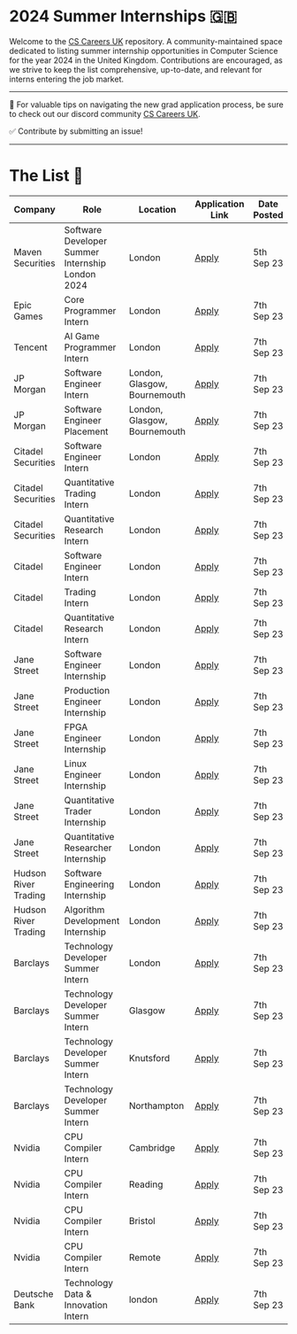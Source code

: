 # 2024 Summer Internships 🇬🇧
Welcome to the [CS Careers UK](https://discord.gg/Fmmu5x8Gn8) repository. A community-maintained space dedicated to listing summer internship opportunities in Computer Science for the year 2024 in the United Kingdom. Contributions are encouraged, as we strive to keep the list comprehensive, up-to-date, and relevant for interns entering the job market.

---

🚀 For valuable tips on navigating the new grad application process, be sure to check out our discord community [CS Careers UK](https://discord.gg/Fmmu5x8Gn8).

✅ Contribute by submitting an issue!

---

# The List 🎒

| Company | Role | Location | Application Link | Date Posted |
| -------- | -------- | -------- | -------- | -------- |
| Maven Securities | Software Developer Summer Internship London 2024 | London | [Apply](https://www.mavensecurities.com/jobs/?gh_jid=4947751) | 5th Sep 23 |
| Epic Games | Core Programmer Intern | London | [Apply](https://www.linkedin.com/jobs/view/3703697391) | 7th Sep 23 |
| Tencent | AI Game Programmer Intern | London | [Apply](https://www.linkedin.com/jobs/view/3689554276) | 7th Sep 23 |
| JP Morgan | Software Engineer Intern | London, Glasgow, Bournemouth | [Apply](https://careers.jpmorgan.com/global/en/students/programs/software-engineer-summer) | 7th Sep 23 |
| JP Morgan | Software Engineer Placement | London, Glasgow, Bournemouth | [Apply](https://careers.jpmorgan.com/global/en/students/programs/technology-12-month-analyst) | 7th Sep 23 |
| Citadel Securities | Software Engineer Intern | London | [Apply](https://www.citadelsecurities.com/careers/details/software-engineer-intern-europe/) | 7th Sep 23 |
| Citadel Securities | Quantitative Trading Intern | London | [Apply](https://www.citadelsecurities.com/careers/details/quantitative-trading-intern-europe/) | 7th Sep 23 |
| Citadel Securities | Quantitative Research Intern | London | [Apply](https://www.citadelsecurities.com/careers/details/quantitative-research-intern-europe/) | 7th Sep 23 |
| Citadel | Software Engineer Intern | London | [Apply](https://www.citadel.com/careers/details/software-engineer-intern-europe/) | 7th Sep 23 |
| Citadel | Trading Intern | London | [Apply](https://www.citadel.com/careers/details/investment-and-trading-intern-europe/) | 7th Sep 23 |
| Citadel | Quantitative Research Intern | London | [Apply](https://www.citadel.com/careers/details/quantitative-research-intern-europe-2/) | 7th Sep 23 |
| Jane Street | Software Engineer Internship | London | [Apply](https://www.janestreet.com/join-jane-street/position/6781186002/) | 7th Sep 23 |
| Jane Street | Production Engineer Internship | London | [Apply](https://www.janestreet.com/join-jane-street/position/6866963002/) | 7th Sep 23 |
| Jane Street | FPGA Engineer Internship | London | [Apply](https://www.janestreet.com/join-jane-street/position/6866767002/) | 7th Sep 23 |
| Jane Street | Linux Engineer Internship | London | [Apply](https://www.janestreet.com/join-jane-street/position/6866889002/) | 7th Sep 23 |
| Jane Street | Quantitative Trader Internship | London | [Apply](https://www.janestreet.com/join-jane-street/position/6866544002/) | 7th Sep 23 |
| Jane Street | Quantitative Researcher Internship | London | [Apply](https://www.janestreet.com/join-jane-street/position/6765732002/) | 7th Sep 23 |
| Hudson River Trading | Software Engineering Internship | London | [Apply](https://www.hudsonrivertrading.com/careers/job/?gh_jid=5324592&req_id=447) | 7th Sep 23 |
| Hudson River Trading | Algorithm Development Internship | London | [Apply](https://www.hudsonrivertrading.com/careers/job/?gh_jid=5324592) | 7th Sep 23 |
| Barclays | Technology Developer Summer Intern | London | [Apply](https://search.jobs.barclays/job/-/-/22545/53950920672?src=JB-12860) | 7th Sep 23 |
| Barclays | Technology Developer Summer Intern | Glasgow | [Apply](https://search.jobs.barclays/job/-/-/22545/53938741568?src=JB-12860) | 7th Sep 23 |
| Barclays | Technology Developer Summer Intern | Knutsford | [Apply](https://search.jobs.barclays/job/-/-/22545/53938742096?src=JB-12860) | 7th Sep 23 |
| Barclays | Technology Developer Summer Intern | Northampton | [Apply](https://search.jobs.barclays/job/-/-/22545/53950982160?src=JB-12860) | 7th Sep 23 |
| Nvidia | CPU Compiler Intern | Cambridge | [Apply](https://nvidia.wd5.myworkdayjobs.com/NVIDIAExternalCareerSite/job/UK-Cambridge/CPU-Compiler-Intern_JR1971030?source=jobboardlinkedin) | 7th Sep 23 |
| Nvidia | CPU Compiler Intern | Reading | [Apply](https://nvidia.wd5.myworkdayjobs.com/NVIDIAExternalCareerSite/job/UK-Cambridge/CPU-Compiler-Intern_JR1971030?source=jobboardlinkedin) | 7th Sep 23 |
| Nvidia | CPU Compiler Intern | Bristol | [Apply](https://nvidia.wd5.myworkdayjobs.com/NVIDIAExternalCareerSite/job/UK-Cambridge/CPU-Compiler-Intern_JR1971030?source=jobboardlinkedin) | 7th Sep 23 |
| Nvidia | CPU Compiler Intern | Remote | [Apply](https://nvidia.wd5.myworkdayjobs.com/NVIDIAExternalCareerSite/job/UK-Cambridge/CPU-Compiler-Intern_JR1971030?source=jobboardlinkedin) | 7th Sep 23 |
| Deutsche Bank | Technology Data & Innovation Intern | london | [Apply](https://db.recsolu.com/external/requisitions/om9UmnAso0uBYUUANfLFlg) | 7th Sep 23 |
